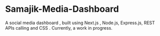 # Samajik-Media-Dashboard
A social media dashboard , built using Next.js , Node.js, Express.js, REST APIs calling and CSS . Currently, a work in progress.
